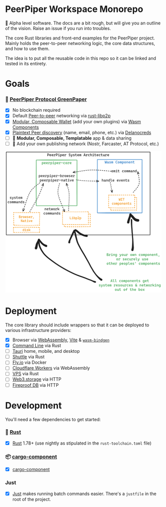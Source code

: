 # PeerPiper Workspace Monorepo

🚧 Alpha level software. The docs are a bit rough, but will give you an outline of the vision. Raise an issue if you run into troubles.

The core Rust libraries and front-end examples for the PeerPiper project. Mainly holds the peer-to-peer networking logic, the core data structures, and how to use them.

The idea is to put all the reusable code in this repo so it can be linked and tested in its entirety.

# Goals

### 🔗 [PeerPiper Protocol GreenPaper](https://peerpiper.io/paper)

- [x] No blockchain required
- [x] Default [Peer-to-peer](https://en.wikipedia.org/wiki/Peer-to-peer) networking via [rust-libp2p](https://libp2p.io/)
- [x] [Modular, Composable Wallet](./crates/peerpiper-wallet/) (add your own plugins) via [Wasm Components](https://component-model.bytecodealliance.org/introduction.html)
- [x] [Plaintext Peer discovery](https://en.wikipedia.org/wiki/Peer_discovery) (name, email, phone, etc.) via [Delanocreds](https://github.com/DougAnderson444/delanocreds)
- [ ] 🚧 **Modular, Composable, Templatable** app & data sharing
- [ ] 🚧 Add your own publishing network (Nostr, Farcaster, AT Protocol, etc.)
 
![PeerPiper Architecture](./peerpiper_arch.png)

# Deployment

The core library should include wrappers so that it can be deployed to various infrastructure providers:

- [x] Browser via [WebAssembly](https://en.wikipedia.org/wiki/WebAssembly), [Vite](https://vitejs.dev/) & [`wasm-bindgen`](https://rustwasm.github.io/docs/wasm-bindgen/)
- [x] [Command Line](https://en.wikipedia.org/wiki/Command-line_interface) via Rust
- [ ] [Tauri](https://tauri.studio/) home, mobile, and desktop
- [ ] [Shuttle](https://shuttle.dev/) via Rust
- [ ] [Fly.io](https://fly.io/) via Docker
- [ ] [Cloudflare Workers](https://workers.cloudflare.com/) via WebAssembly
- [ ] [VPS](https://en.wikipedia.org/wiki/Virtual_private_server) via Rust
- [ ] [Web3.storage](https://web3.storage/) via HTTP
- [ ] [Fireproof DB](https://use-fireproof.com/) via HTTP

# Development

You'll need a few dependencies to get started:

### 🦀 [Rust](https://www.rust-lang.org/)

- [x] [Rust](https://www.rust-lang.org/) 1.78+ (use nightly as stipulated in the `rust-toolchain.toml` file)

### 📦 [cargo-component](https://github.com/bytecodealliance/cargo-component)

- [x] [cargo-component](https://github.com/bytecodealliance/cargo-component)

### Just

- [x] [Just](https://just.systems/) makes running batch commands easier. There's a `justfile` in the root of the project.
